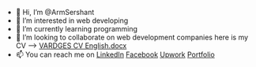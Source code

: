 - 👋 Hi, I’m @ArmSershant
- 👀 I’m interested in web developing
- 🌱 I’m currently learning programming
- 💞️ I’m looking to collaborate on web development companies here is my CV --> [VARDGES CV English.docx](https://github.com/ArmSershant/ArmSershant/files/8786453/VARDGES.CV.English.docx)
- 📫 You can reach me on <a href="https://www.linkedin.com/in/vardges-movsesyan-668412214">LinkedIn</a> <a href="https://www.facebook.com/ArmSershant">Facebook</a> <a href="https://www.upwork.com/freelancers/~01a2758f384f548d7d">Upwork</a> <a href='https://vardgesmovsesyan6.wixsite.com/vardgesportfolio'>Portfolio</a>
<!---
ArmSershant/ArmSershant is a ✨ special ✨ repository because its `README.md` (this file) appears on your GitHub profile.
You can click the Preview link to take a look at your changes.
--->

